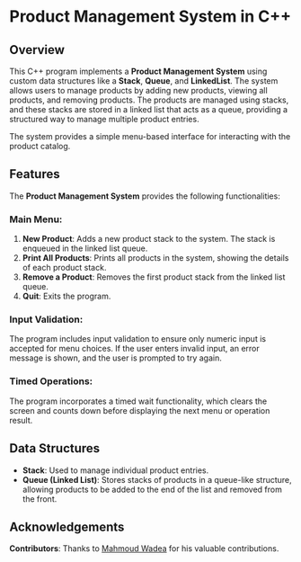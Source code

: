 # Product Management System in C++

## Overview
This C++ program implements a **Product Management System** using custom data structures like a **Stack**, **Queue**, and **LinkedList**. The system allows users to manage products by adding new products, viewing all products, and removing products. The products are managed using stacks, and these stacks are stored in a linked list that acts as a queue, providing a structured way to manage multiple product entries.

The system provides a simple menu-based interface for interacting with the product catalog.

## Features
The **Product Management System** provides the following functionalities:

### Main Menu:
1. **New Product**: Adds a new product stack to the system. The stack is enqueued in the linked list queue.
2. **Print All Products**: Prints all products in the system, showing the details of each product stack.
3. **Remove a Product**: Removes the first product stack from the linked list queue.
4. **Quit**: Exits the program.

### Input Validation:
The program includes input validation to ensure only numeric input is accepted for menu choices. If the user enters invalid input, an error message is shown, and the user is prompted to try again.

### Timed Operations:
The program incorporates a timed wait functionality, which clears the screen and counts down before displaying the next menu or operation result.

## Data Structures
- **Stack**: Used to manage individual product entries.
- **Queue (Linked List)**: Stores stacks of products in a queue-like structure, allowing products to be added to the end of the list and removed from the front.

## Acknowledgements

**Contributors**: Thanks to [Mahmoud Wadea](https://github.com) for his valuable contributions.